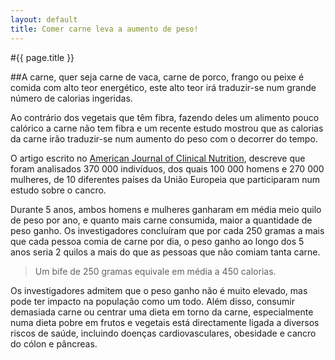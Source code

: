 ```yaml
---
layout: default
title: Comer carne leva a aumento de peso!
---
```


#{{ page.title }}

##A carne, quer seja carne de vaca, carne de porco, frango ou peixe é comida com alto teor energético, este alto teor irá traduzir-se num grande número de calorias ingeridas.

Ao contrário dos vegetais que têm fibra, fazendo deles um alimento pouco calórico a carne não tem fibra e um recente estudo mostrou que as calorias da carne irão traduzir-se num aumento do peso com o decorrer do tempo.

O artigo escrito no [American Journal of Clinical Nutrition](http://www.ncbi.nlm.nih.gov/pubmed/20592131), descreve que foram analisados 370 000 indivíduos, dos quais 100 000 homens e 270 000 mulheres, de 10 diferentes países da União Europeia que participaram num estudo sobre o cancro.

Durante 5 anos, ambos homens e mulheres ganharam em média meio quilo de peso por ano, e quanto mais carne consumida, maior a quantidade de peso ganho. Os investigadores concluíram que por cada 250 gramas a mais que cada pessoa comia de carne por dia, o peso ganho ao longo dos 5 anos seria 2 quilos a mais do que as pessoas que não comiam tanta carne.

> Um bife de 250 gramas equivale em média a 450 calorias.

Os investigadores admitem que o peso ganho não é muito elevado, mas pode ter impacto na população como um todo. Além disso, consumir demasiada carne ou centrar uma dieta em torno da carne, especialmente numa dieta pobre em frutos e vegetais está directamente ligada a diversos riscos de saúde, incluindo doenças cardiovasculares, obesidade e cancro do cólon e pâncreas.